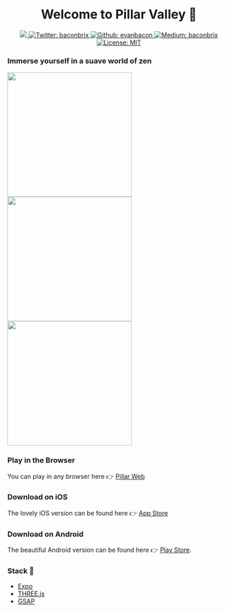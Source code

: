 <h1 align="center">Welcome to Pillar Valley 👋</h1>

<p align="center">
  <a aria-label="made with expo" href="https://github.com/expo">
    <img src="https://img.shields.io/badge/MADE%20WITH%20EXPO-000.svg?style=for-the-badge&logo=expo&labelColor=4630eb&logoWidth=20">
  </a>
  <a href="https://twitter.com/baconbrix">
    <img alt="Twitter: baconbrix" src="https://img.shields.io/twitter/follow/baconbrix.svg?style=for-the-badge&logo=TWITTER&logoColor=FFFFFF&labelColor=00aced&logoWidth=20&color=lightgray" target="_blank" />
  </a>
  <a href="https://github.com/evanbacon" aria-label="Follow EvanBacon on Github">
    <img alt="Github: evanbacon" src="https://img.shields.io/github/followers/evanbacon.svg?label=Follow&style=for-the-badge&logo=github&logoColor=FFFFFF&labelColor=24292e&logoWidth=20&color=lightgray" target="_blank" />
  </a>
  <a href="https://blog.expo.io/@Baconbrix" aria-label="Follow Baconbrix on Medium">
    <img alt="Medium: baconbrix" src="https://img.shields.io/badge/BACON%20BLOG%20🥓-4630EB.svg?style=for-the-badge&logo=MEDIUM&labelColor=000&logoWidth=20" target="_blank" />
  </a>
  <a href="/LICENSE">
    <img alt="License: MIT" src="https://img.shields.io/badge/License-MIT-green.svg?style=for-the-badge" target="_blank" />
  </a>
</p>

### Immerse yourself in a suave world of zen

<div>
  
<img src="https://github.com/EvanBacon/Expo-Pillar-Valley/blob/master/ios/fastlane/raw_screenshots/IMG_0494.PNG" width="281"  />

<img src="https://github.com/EvanBacon/Expo-Pillar-Valley/blob/master/ios/fastlane/raw_screenshots/IMG_0496.PNG" width="281"  />

<img src="https://github.com/EvanBacon/Expo-Pillar-Valley/blob/master/ios/fastlane/raw_screenshots/IMG_0497.PNG" width="281"  />

</div>

### Play in the Browser

You can play in any browser here 👉 [Pillar Web](https://pillarvalley.netlify.app/)

### Download on iOS

The lovely iOS version can be found here 👉 [App Store](https://itunes.apple.com/us/app/pillar-valley/id1336398804?ls=1&mt=8)

### Download on Android

The beautiful Android version can be found here 👉 [Play Store](https://play.google.com/store/apps/details?id=com.evanbacon.pillarvalley).

### Stack 🥞

- [Expo](http://expo.io)
- [THREE.js](https://threejs.org/)
- [GSAP](https://greensock.com/)
